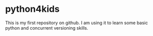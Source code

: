 # python4kids

This is my first repository on github.  I am using it to learn some basic python and concurrent versioning skills.
